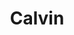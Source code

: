 ---
title: Calvin
phone: (408) 941-1850
website: http://www.abodeservices.org/
management: Abode Services
tags: []
---